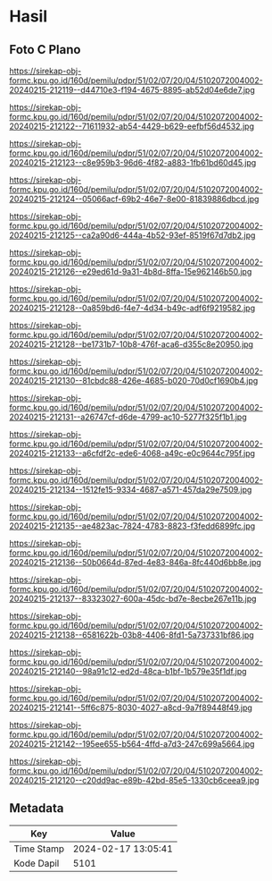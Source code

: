 # Hasil

## Foto C Plano

https://sirekap-obj-formc.kpu.go.id/160d/pemilu/pdpr/51/02/07/20/04/5102072004002-20240215-212119--d44710e3-f194-4675-8895-ab52d04e6de7.jpg

https://sirekap-obj-formc.kpu.go.id/160d/pemilu/pdpr/51/02/07/20/04/5102072004002-20240215-212122--71611932-ab54-4429-b629-eefbf56d4532.jpg

https://sirekap-obj-formc.kpu.go.id/160d/pemilu/pdpr/51/02/07/20/04/5102072004002-20240215-212123--c8e959b3-96d6-4f82-a883-1fb61bd60d45.jpg

https://sirekap-obj-formc.kpu.go.id/160d/pemilu/pdpr/51/02/07/20/04/5102072004002-20240215-212124--05066acf-69b2-46e7-8e00-81839886dbcd.jpg

https://sirekap-obj-formc.kpu.go.id/160d/pemilu/pdpr/51/02/07/20/04/5102072004002-20240215-212125--ca2a90d6-444a-4b52-93ef-8519f67d7db2.jpg

https://sirekap-obj-formc.kpu.go.id/160d/pemilu/pdpr/51/02/07/20/04/5102072004002-20240215-212126--e29ed61d-9a31-4b8d-8ffa-15e962146b50.jpg

https://sirekap-obj-formc.kpu.go.id/160d/pemilu/pdpr/51/02/07/20/04/5102072004002-20240215-212128--0a859bd6-f4e7-4d34-b49c-adf6f9219582.jpg

https://sirekap-obj-formc.kpu.go.id/160d/pemilu/pdpr/51/02/07/20/04/5102072004002-20240215-212128--be1731b7-10b8-476f-aca6-d355c8e20950.jpg

https://sirekap-obj-formc.kpu.go.id/160d/pemilu/pdpr/51/02/07/20/04/5102072004002-20240215-212130--81cbdc88-426e-4685-b020-70d0cf1690b4.jpg

https://sirekap-obj-formc.kpu.go.id/160d/pemilu/pdpr/51/02/07/20/04/5102072004002-20240215-212131--a26747cf-d6de-4799-ac10-5277f325f1b1.jpg

https://sirekap-obj-formc.kpu.go.id/160d/pemilu/pdpr/51/02/07/20/04/5102072004002-20240215-212133--a6cfdf2c-ede6-4068-a49c-e0c9644c795f.jpg

https://sirekap-obj-formc.kpu.go.id/160d/pemilu/pdpr/51/02/07/20/04/5102072004002-20240215-212134--1512fe15-9334-4687-a571-457da29e7509.jpg

https://sirekap-obj-formc.kpu.go.id/160d/pemilu/pdpr/51/02/07/20/04/5102072004002-20240215-212135--ae4823ac-7824-4783-8823-f3fedd6899fc.jpg

https://sirekap-obj-formc.kpu.go.id/160d/pemilu/pdpr/51/02/07/20/04/5102072004002-20240215-212136--50b0664d-87ed-4e83-846a-8fc440d6bb8e.jpg

https://sirekap-obj-formc.kpu.go.id/160d/pemilu/pdpr/51/02/07/20/04/5102072004002-20240215-212137--83323027-600a-45dc-bd7e-8ecbe267e11b.jpg

https://sirekap-obj-formc.kpu.go.id/160d/pemilu/pdpr/51/02/07/20/04/5102072004002-20240215-212138--6581622b-03b8-4406-8fd1-5a737331bf86.jpg

https://sirekap-obj-formc.kpu.go.id/160d/pemilu/pdpr/51/02/07/20/04/5102072004002-20240215-212140--98a91c12-ed2d-48ca-b1bf-1b579e35f1df.jpg

https://sirekap-obj-formc.kpu.go.id/160d/pemilu/pdpr/51/02/07/20/04/5102072004002-20240215-212141--5ff6c875-8030-4027-a8cd-9a7f89448f49.jpg

https://sirekap-obj-formc.kpu.go.id/160d/pemilu/pdpr/51/02/07/20/04/5102072004002-20240215-212142--195ee655-b564-4ffd-a7d3-247c699a5664.jpg

https://sirekap-obj-formc.kpu.go.id/160d/pemilu/pdpr/51/02/07/20/04/5102072004002-20240215-212120--c20dd9ac-e89b-42bd-85e5-1330cb6ceea9.jpg


## Metadata

| Key        | Value               |
| ---------- | ------------------- |
| Time Stamp | 2024-02-17 13:05:41 |
| Kode Dapil | 5101                |



